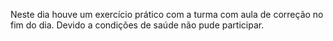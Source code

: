 Neste dia houve um exercício prático com a turma com aula de correção no fim do dia. Devido a condições de saúde não pude participar.